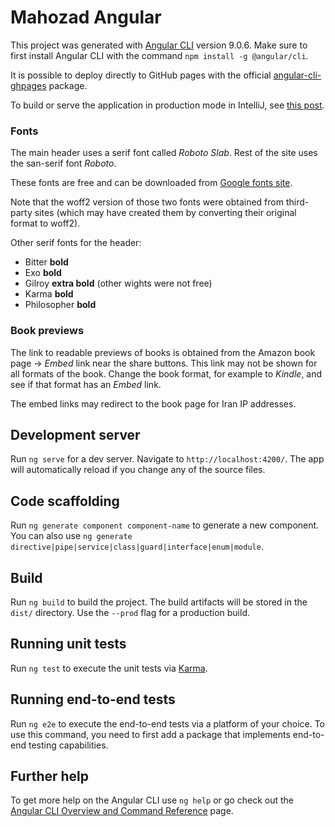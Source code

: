 # Mahozad Angular

This project was generated with [Angular CLI](https://github.com/angular/angular-cli) version 9.0.6.
Make sure to first install Angular CLI with the command `npm install -g @angular/cli`.

It is possible to deploy directly to GitHub pages with the official
[angular-cli-ghpages](https://www.npmjs.com/package/angular-cli-ghpages) package.

To build or serve the application in production mode in IntelliJ, see [this post](https://stackoverflow.com/q/51127798).

### Fonts
The main header uses a serif font called *Roboto Slab*.
Rest of the site uses the san-serif font *Roboto*.

These fonts are free and can be downloaded from [Google fonts site](https://fonts.google.com/).

Note that the woff2 version of those two fonts were obtained from third-party
sites (which may have created them by converting their original format to woff2).

Other serif fonts for the header:
  - Bitter **bold**
  - Exo **bold**
  - Gilroy **extra bold** (other wights were not free)
  - Karma **bold**
  - Philosopher **bold**

### Book previews
The link to readable previews of books is obtained from the Amazon book page ->
*Embed* link near the share buttons.
This link may not be shown for all formats of the book.
Change the book format, for example to *Kindle*, and see if that format has an
*Embed* link.

The embed links may redirect to the book page for Iran IP addresses.

## Development server

Run `ng serve` for a dev server. Navigate to `http://localhost:4200/`. The app will automatically reload if you change any of the source files.

## Code scaffolding

Run `ng generate component component-name` to generate a new component. You can also use `ng generate directive|pipe|service|class|guard|interface|enum|module`.

## Build

Run `ng build` to build the project. The build artifacts will be stored in the `dist/` directory. Use the `--prod` flag for a production build.

## Running unit tests

Run `ng test` to execute the unit tests via [Karma](https://karma-runner.github.io).

## Running end-to-end tests

Run `ng e2e` to execute the end-to-end tests via a platform of your choice. To use this command, you need to first add a package that implements end-to-end testing capabilities.

## Further help

To get more help on the Angular CLI use `ng help` or go check out the [Angular CLI Overview and Command Reference](https://angular.io/cli) page.
